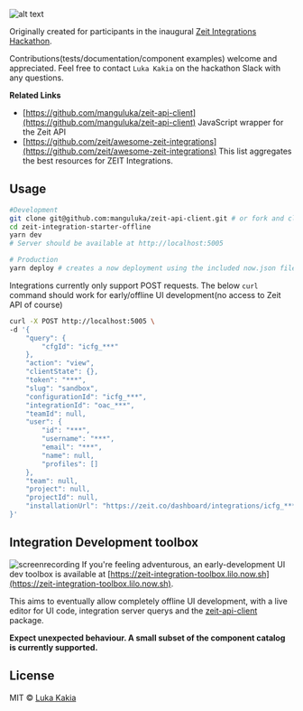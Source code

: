 ![alt text](http://cdn-31v9g5cfa.now.sh/zeit-starter-offline.png "Logo Title Text 1")

Originally created for participants in the inaugural [Zeit Integrations Hackathon](https://zeit.co/hackathon). 

Contributions(tests/documentation/component examples) welcome and appreciated. Feel free to contact `Luka Kakia` on the hackathon Slack with any questions.

**Related Links**
- [https://github.com/manguluka/zeit-api-client](https://github.com/manguluka/zeit-api-client) JavaScript wrapper for the Zeit API
- [https://github.com/zeit/awesome-zeit-integrations](https://github.com/zeit/awesome-zeit-integrations) This list aggregates the best resources for ZEIT Integrations.



## Usage

```bash
#Development
git clone git@github.com:manguluka/zeit-api-client.git # or fork and clone
cd zeit-integration-starter-offline
yarn dev
# Server should be available at http://localhost:5005

# Production
yarn deploy # creates a now deployment using the included now.json file
```

Integrations currently only support POST requests. The below `curl` command should work for early/offline UI development(no access to Zeit API of course)


```bash
curl -X POST http://localhost:5005 \
-d '{
    "query": {
        "cfgId": "icfg_***"
    },
    "action": "view",
    "clientState": {},
    "token": "***",
    "slug": "sandbox",
    "configurationId": "icfg_***",
    "integrationId": "oac_***",
    "teamId": null,
    "user": {
        "id": "***",
        "username": "***",
        "email": "***",
        "name": null,
        "profiles": []
    },
    "team": null,
    "project": null,
    "projectId": null,
    "installationUrl": "https://zeit.co/dashboard/integrations/icfg_***"
}'
```

## Integration Development toolbox
![screenrecording](http://cdn-9w4u9y9br.now.sh/zeit-integration-toolbox.gif "Screenrecording")
If you're feeling adventurous, an early-development UI dev toolbox is available at [https://zeit-integration-toolbox.lilo.now.sh](https://zeit-integration-toolbox.lilo.now.sh). 

This aims to eventually allow completely offline UI development, with a live editor for UI code, integration server querys and the [zeit-api-client](https://github.com/manguluka/zeit-api-client#readme) package.

**Expect unexpected behaviour. A small subset of the component catalog is currently supported.**

## License

MIT © [Luka Kakia](https://github.com/manguluka)
